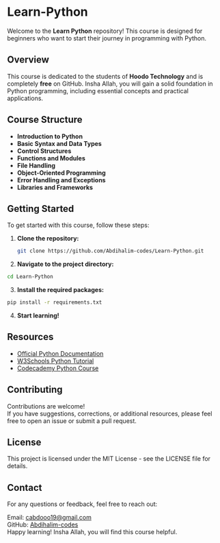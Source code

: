 # Learn-Python

Welcome to the **Learn Python** repository! This course is designed for beginners who want to start their journey in programming with Python. 

## Overview

This course is dedicated to the students of **Hoodo Technology** and is completely **free** on GitHub. Insha Allah, you will gain a solid foundation in Python programming, including essential concepts and practical applications.

## Course Structure

- **Introduction to Python**
- **Basic Syntax and Data Types**
- **Control Structures**
- **Functions and Modules**
- **File Handling**
- **Object-Oriented Programming**
- **Error Handling and Exceptions**
- **Libraries and Frameworks**

## Getting Started

To get started with this course, follow these steps:

1. **Clone the repository:**
   ```bash
   git clone https://github.com/Abdihalim-codes/Learn-Python.git

2. **Navigate to the project directory:**
   
```bash
cd Learn-Python
```
3. **Install the required packages:**
```bash
pip install -r requirements.txt
```

4. **Start learning!**
## Resources

- [Official Python Documentation](https://docs.python.org/3/)
- [W3Schools Python Tutorial](https://www.w3schools.com/python/)
- [Codecademy Python Course](https://www.codecademy.com/learn/learn-python-3)
## Contributing  
Contributions are welcome!   
If you have suggestions, corrections, or additional resources, please feel free to open an issue or submit a pull request.

## License
This project is licensed under the MIT License - see the LICENSE file for details.

## Contact
For any questions or feedback, feel free to reach out:

Email: [cabdooo19@gmail.com](cabdooo19@gmail.com)  
GitHub: [Abdihalim-codes](github.com/Abdihalim-codes)  
Happy learning! Insha Allah, you will find this course helpful.
```
